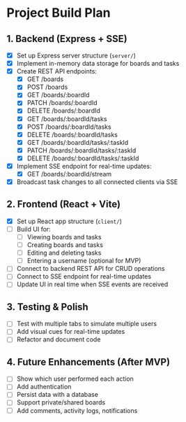 # Project Build Plan

## 1. Backend (Express + SSE)

- [x] Set up Express server structure (`server/`)
- [x] Implement in-memory data storage for boards and tasks
- [x] Create REST API endpoints:
  - [x] GET /boards
  - [x] POST /boards
  - [x] GET /boards/:boardId
  - [x] PATCH /boards/:boardId
  - [x] DELETE /boards/:boardId
  - [x] GET /boards/:boardId/tasks
  - [x] POST /boards/:boardId/tasks
  - [x] DELETE /boards/:boardId/tasks
  - [x] GET /boards/:boardId/tasks/:taskId
  - [x] PATCH /boards/:boardId/tasks/:taskId
  - [x] DELETE /boards/:boardId/tasks/:taskId
- [x] Implement SSE endpoint for real-time updates:
  - [x] GET /boards/:boardId/stream
- [x] Broadcast task changes to all connected clients via SSE

## 2. Frontend (React + Vite)

- [x] Set up React app structure (`client/`)
- [ ] Build UI for:
  - [ ] Viewing boards and tasks
  - [ ] Creating boards and tasks
  - [ ] Editing and deleting tasks
  - [ ] Entering a username (optional for MVP)
- [ ] Connect to backend REST API for CRUD operations
- [ ] Connect to SSE endpoint for real-time updates
- [ ] Update UI in real time when SSE events are received

## 3. Testing & Polish

- [ ] Test with multiple tabs to simulate multiple users
- [ ] Add visual cues for real-time updates
- [ ] Refactor and document code

## 4. Future Enhancements (After MVP)

- [ ] Show which user performed each action
- [ ] Add authentication
- [ ] Persist data with a database
- [ ] Support private/shared boards
- [ ] Add comments, activity logs, notifications

